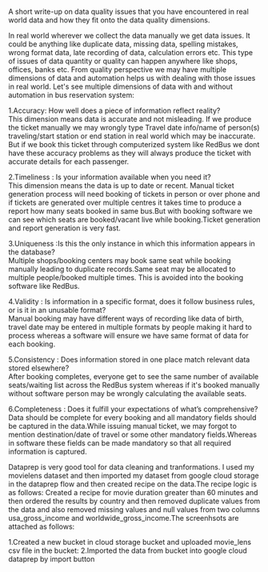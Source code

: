 A short write-up on  data quality issues that you have encountered in real world data and how they fit onto the data quality dimensions.
  
  In real world wherever we collect the data manually we get data issues. It could be anything like duplicate data, missing data, spelling mistakes, wrong format data, late recording of data, calculation errors etc.
  This type of issues of data quantity or quality can happen anywhere like shops, offices, banks etc.
  From quality perspective we may have multiple dimensions of data and automation helps us with dealing with those issues in real world.
  Let's see multiple dimensions of data with and without automation in bus reservation system: 
  
  1.Accuracy: How well does a piece of information reflect reality?   
   This dimension means data is accurate and not misleading. If we produce the ticket manually we may wrongly type Travel date info/name of person(s) traveling/start station or end station in real world which may be inaccurate. But if we book this ticket through computerized system  like RedBus we dont have these accuracy problems as they will always produce the ticket with accurate details for each passenger.
  
  2.Timeliness : Is your information available when you need it?  
  This dimension means the data is up to date or recent. Manual ticket generation process will need booking of tickets in person or  over phone and if tickets are generated over multiple centres it takes time to produce a report how many seats booked in same bus.But with booking software we can see which seats are booked/vacant live while booking.Ticket generation and report generation is very fast.
  
  3.Uniqueness :Is this the only instance in which this information appears in the database?  
   Multiple shops/booking centers may book same seat while booking manually leading to duplicate records.Same seat may be allocated to multiple people/booked multiple times. This is avoided into the booking software like RedBus.
  
  4.Validity : Is information in a specific format, does it follow business rules, or is it in an unusable format?  
   Manual booking may have different ways of recording like data of birth, travel date may be entered in multiple formats by people making it hard to process whereas a software will ensure we have same format of data for each booking.
  
  5.Consistency : Does information stored in one place match relevant data stored elsewhere?  
   After booking completes, everyone get to see the same number of available seats/waiting list across the RedBus system whereas if it's booked manually without software person may be wrongly calculating the available seats.
  
  6.Completeness : Does it fulfill your expectations of what’s comprehensive?  
   Data should be complete for every booking and all mandatory fields should be captured in the data.While issuing manual ticket, we may forgot to mention destination/date of travel or some other mandatory fields.Whereas in software these fields can be made mandatory so that all required information is captured.

Dataprep is very good tool for data cleaning and tranformations. I used my movielens dataset and then imported my dataset from google cloud storage in the dataprep flow and then created recipe on the data.The recipe logic is as follows:
Created a recipe for movie duration greater than 60 minutes and then ordered the results by country and then removed duplicate values from the data and also removed missing values and null values from two columns usa_gross_income and worldwide_gross_income.The screenhsots are attached as follows:

1.Created a new bucket in cloud storage bucket and uploaded movie_lens csv file in the bucket:
[](https://github.com/div150283/TechPathawaysProgramModule1/blob/main/Week6Assignment/Images/dataprep_moviebucket.png)
2.Imported the data from bucket into google cloud dataprep by import button
[](https://github.com/div150283/TechPathawaysProgramModule1/blob/main/Week6Assignment/Images/importeddataset.png)
